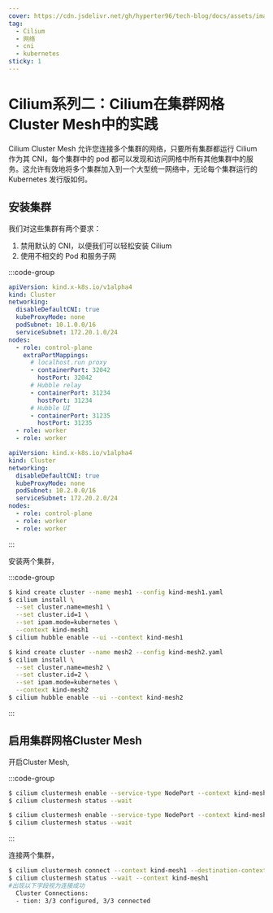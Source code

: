 ```yaml
---
cover: https://cdn.jsdelivr.net/gh/hyperter96/tech-blog/docs/assets/images/cluster-mesh.png
tag:
  - Cilium
  - 网络
  - cni
  - kubernetes
sticky: 1
---
```


# Cilium系列二：Cilium在集群网格Cluster Mesh中的实践

Cilium Cluster Mesh 允许您连接多个集群的网络，只要所有集群都运行 Cilium 作为其 CNI，每个集群中的 pod 都可以发现和访问网格中所有其他集群中的服务。这允许有效地将多个集群加入到一个大型统一网络中，无论每个集群运行的 Kubernetes 发行版如何。

## 安装集群

我们对这些集群有两个要求：

1. 禁用默认的 CNI，以便我们可以轻松安装 Cilium
2. 使用不相交的 Pod 和服务子网

:::code-group
```yaml [kind-mesh1]
apiVersion: kind.x-k8s.io/v1alpha4
kind: Cluster
networking:
  disableDefaultCNI: true
  kubeProxyMode: none
  podSubnet: 10.1.0.0/16
  serviceSubnet: 172.20.1.0/24
nodes:
  - role: control-plane
    extraPortMappings:
      # localhost.run proxy
      - containerPort: 32042
        hostPort: 32042
      # Hubble relay
      - containerPort: 31234
        hostPort: 31234
      # Hubble UI
      - containerPort: 31235
        hostPort: 31235
  - role: worker
  - role: worker
```
```yaml [kind-mesh2]
apiVersion: kind.x-k8s.io/v1alpha4
kind: Cluster
networking:
  disableDefaultCNI: true
  kubeProxyMode: none
  podSubnet: 10.2.0.0/16
  serviceSubnet: 172.20.2.0/24
nodes:
  - role: control-plane
  - role: worker
  - role: worker
```
:::

安装两个集群，

:::code-group
```bash [kind-mesh1]
$ kind create cluster --name mesh1 --config kind-mesh1.yaml
$ cilium install \
  --set cluster.name=mesh1 \
  --set cluster.id=1 \
  --set ipam.mode=kubernetes \
  --context kind-mesh1
$ cilium hubble enable --ui --context kind-mesh1
```
```bash [kind-mesh2]
$ kind create cluster --name mesh2 --config kind-mesh2.yaml
$ cilium install \
  --set cluster.name=mesh2 \
  --set cluster.id=2 \
  --set ipam.mode=kubernetes \
  --context kind-mesh2
$ cilium hubble enable --ui --context kind-mesh2
```
:::

## 启用集群网格Cluster Mesh

开启Cluster Mesh,

:::code-group
```bash [kind-mesh1]
$ cilium clustermesh enable --service-type NodePort --context kind-mesh1
$ cilium clustermesh status --wait
```
```bash [kind-mesh2]
$ cilium clustermesh enable --service-type NodePort --context kind-mesh2
$ cilium clustermesh status --wait
```
:::

连接两个集群，

```bash
$ cilium clustermesh connect --context kind-mesh1 --destination-context kind-mesh2
$ cilium clustermesh status --wait --context kind-mesh1
#出现以下字段视为连接成功
  Cluster Connections:
  - tion: 3/3 configured, 3/3 connected
```

